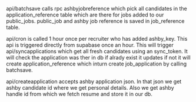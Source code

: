 api/batchsave calls rpc ashbyjobreference which pick all candidates in the application_reference table which are there for jobs added to our public_jobs. public_job and ashby job reference is saved in job_reference table.

api/cron is called 1 hour once per recruiter who has added ashby_key. This api is triggered directly from supabase once an hour. This will trigger api/syncapplications which get all fresh candidates using an sync_token. It will check the application was ther in db if alrady exist it updates if not it will create application_reference which inturn create job_application by calling batchsave. 

api/createapplication accepts ashby application json. In that json we get ashby candidate id where we get personal details. Also we get ashby handle id from which we fetch resume and store it in our db.
